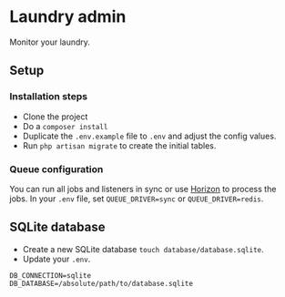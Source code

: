 # Laundry admin

Monitor your laundry.

## Setup

### Installation steps
- Clone the project
- Do a `composer install`
- Duplicate the `.env.example` file to `.env` and adjust the config values.
- Run `php artisan migrate` to create the initial tables.

### Queue configuration
You can run all jobs and listeners in sync or use [Horizon](https://laravel.com/docs/horizon) to process the jobs.
In your `.env` file, set `QUEUE_DRIVER=sync` or `QUEUE_DRIVER=redis`.

## SQLite database
- Create a new SQLite database `touch database/database.sqlite`.
- Update your `.env`.

```
DB_CONNECTION=sqlite
DB_DATABASE=/absolute/path/to/database.sqlite
```
